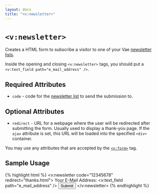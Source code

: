 ```yaml
---
layout: docs
title: "<v:newsletter>"
---
```


# `<v:newsletter>`

Creates a HTML form to subscribe a visitor to one of your Vae
[newsletter lists](/backstage.newsletter/).

Inside the opening and closing `<v:newsletter>` tags, you should put a
`<v:text_field path="e_mail_address" />`.

## Required Attributes

-   `code` - code for the [newsletter list](/backstage.newsletter/)
    to send the submission to.

## Optional Attributes

-   `redirect` - URL for a webpage where the user will be redirected
    after submitting the form. Usually used to display a thank-you page.
    If the `ajax` attribute is set, this URL will be loaded into the
    specified `<div>` container.

You may use any attributes that are accepted by the
[`<v:form>`](/v_form/) tag.

## Sample Usage

{% highlight html %}
<v:newsletter code="12345678" redirect="thanks.html">
 Your E-Mail Address: <v:text_field path="e_mail_address" />
 <input type="submit" />
</v:newsletter>
{% endhighlight %}

